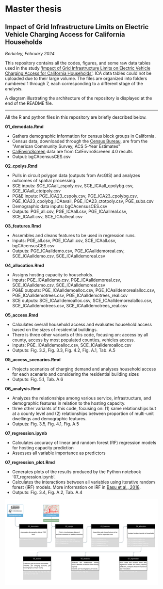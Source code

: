 # Master thesis
## Impact of Grid Infrastructure Limits on Electric Vehicle Charging Access for California Households
*Berkeley, February 2024*

This repository contains all the codes, figures, and some raw data tables used in the study ['Impact of Grid Infrastructure Limits on Electric Vehicle Charging Access for California Households'](). ICA data tables could not be uploaded due to their large volume. The files are organized into folders numbered 1 through 7, each corresponding to a different stage of the analysis.

A diagram illustrating the architecture of the repository is displayed at the end of the README file.

***

All the R and python files in this repository are briefly described below.

**01_demodata.Rmd**
- Gathers demographic information for census block groups in California.
- Census data, downloaded through the [Census Bureau](https://data.census.gov/), are from the "American Community Survey, ACS 5-Year Estimates"
- [CalEnviroScreen](https://oehha.ca.gov/media/downloads/calenviroscreen/report/calenviroscreen40reportf2021.pdf) data are from CalEnviroScreeen 4.0 results
- Output: bgCAcensusCES.csv

**02_cpolys.Rmd**
- Pulls in circuit polygon data (outputs from ArcGIS) and analyzes outcomes of spatial processing.
- SCE inputs: SCE_ICAall_cspoly.csv, SCE_ICAall_cpolybg.csv, SCE_ICAall_ctotpoly.csv
- PG&E inputs: PGE_ICA23_cspoly.csv, PGE_ICA23_cpolybg.csv, PGE_ICA23_cpolybg_ICAavail, PGE_ICA23_ctotpoly.csv, PGE_subs.csv
- Demographic data inputs: bgCAcensusCES.csv
- Outputs: PGE_all.csv, PGE_ICAall.csv, PGE_ICAallreal.csv, SCE_ICAall.csv, SCE_ICAallreal.csv

**03_features.Rmd**
- Assembles and cleans features to be used in regression runs.
- Inputs: PGE_all.csv, PGE_ICAall.csv, SCE_ICAall.csv, bgCAcensusCES.csv
- Outputs: PGE_ICAalldemo.csv, PGE_ICAalldemoreal.csv, SCE_ICAalldemo.csv, SCE_ICAalldemoreal.csv

**04_allocation.Rmd**
- Assigns hosting capacity to households.
- Inputs: PGE_ICAalldemo.csv, PGE_ICAalldemoreal.csv, SCE_ICAalldemo.csv, SCE_ICAalldemoreal.csv
- PG&E outputs: PGE_ICAalldemoalloc.csv,  PGE_ICAalldemorealalloc.csv,  PGE_ICAalldemotrees.csv,  PGE_ICAalldemotrees_real.csv
- SCE outputs: SCE_ICAalldemoalloc.csv, SCE_ICAalldemorealalloc.csv, SCE_ICAalldemotrees.csv, SCE_ICAalldemotrees_real.csv

**05_access.Rmd**
- Calculates overall household access and evaluates household access based on the sizes of residential buildings.
- There is three other variants of this code, focusing on: access by all county, access by most populated counties, vehicles access.
- Inputs: PGE_ICAalldemoalloc.csv, SCE_ICAalldemoalloc.csv
- Outputs: Fig. 3.2, Fig. 3.3, Fig. 4.2, Fig. A.1, Tab. A.5

**05_access_scenarios.Rmd**
- Projects scenarios of charging demand and analyses household access for each scenario and considering the residential building sizes
- Outputs: Fig. 5.1, Tab. A.6

**06_analysis.Rmd**
- Analyzes the relationships among various service, infrastructure, and demographic features in relation to the hosting capacity.
- three other variants of this code, focusing on: (1) same relationships but at a county level and (2) relationships between proportion of multi-unit dwellings and demographic features. 
- Outputs: Fig. 3.5, Fig. 4.1, Fig. A.5

**07_regression.ipynb**
- Calculates accuracy of linear and random forest (RF) regression models for hosting capacity prediction
- Assesses all variable importance as predictors

**07_regression_plot.Rmd**
- Generates plots of the results produced by the Python notebook '07_regression.ipynb'.
- Calculates the interactions between all variables using iterative random forest (iRF) models. More information on iRF in [Basu et al., 2018](http://dx.doi.org/10.1073/pnas.1711236115).
- Outputs: Fig. 3.4, Fig. A.2, Tab. A.4

![Repository architecture diagram](https://github.com/louisrosset/MP_Grid_limits_EV_charging/blob/master/Code_architecture_diagram.png "Repository architecture diagram")
